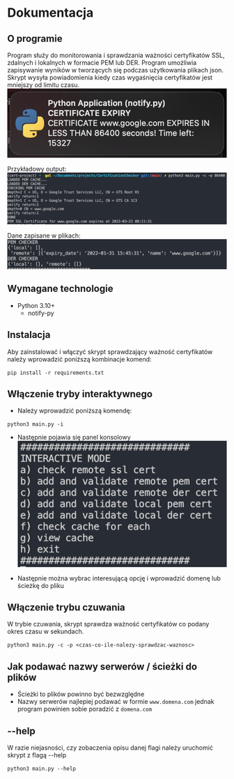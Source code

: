 # Dokumentacja

## O programie
Program słuźy do monitorowania i sprawdzania ważności certyfikatów SSL, zdalnych i lokalnych w formacie PEM lub DER.
Program umożliwia zapisywanie wyników w tworzących się podczas
użytkowania plikach json.
Skrypt wysyła powiadomienia kiedy czas wygaśnięcia certyfikatów jest mniejszy od limitu czasu.
![alt text](images/image2.png)

Przykładowy output:
![alt text](images/image3.png)

Dane zapisane w plikach:
![alt text](images/image4.png)

## Wymagane technologie

- Python 3.10+
    - notify-py

## Instalacja

Aby zainstalować i włączyć skrypt sprawdzający ważność
certyfikatów należy wprowadzić poniższą kombinacje komend:

```
pip install -r requirements.txt
```

## Włączenie tryby interaktywnego

- Należy wprowadzić poniższą komendę:
```
python3 main.py -i
```

- Następnie pojawia się panel konsolowy
![alt text](images/image1.png)

- Następnie można wybrac interesującą opcję i wprowadzić domenę lub ścieżkę do pliku

## Włączenie trybu czuwania

W trybie czuwania, skrypt sprawdza ważność certyfikatów 
co podany okres czasu w sekundach.
```
python3 main.py -c -p <czas-co-ile-nalezy-sprawdzac-waznosc>
```

## Jak podawać nazwy serwerów / ścieżki do plików
- Ścieżki to plików powinno być bezwzględne
- Nazwy serwerów najlepiej podawać w formie ```www.domena.com``` jednak program powinien sobie poradzić
 z ```domena.com```

## --help

W razie niejasności, czy zobaczenia opisu danej flagi należy 
uruchomić skrypt z flagą --help

```
python3 main.py --help
```
